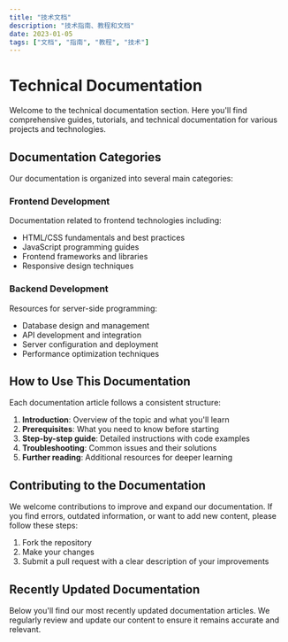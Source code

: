 ```yaml
---
title: "技术文档"
description: "技术指南、教程和文档"
date: 2023-01-05
tags: ["文档", "指南", "教程", "技术"]
---
```


# Technical Documentation

Welcome to the technical documentation section. Here you'll find comprehensive guides, tutorials, and technical documentation for various projects and technologies.

## Documentation Categories

Our documentation is organized into several main categories:

### Frontend Development

Documentation related to frontend technologies including:

- HTML/CSS fundamentals and best practices
- JavaScript programming guides
- Frontend frameworks and libraries
- Responsive design techniques

### Backend Development

Resources for server-side programming:

- Database design and management
- API development and integration
- Server configuration and deployment
- Performance optimization techniques

## How to Use This Documentation

Each documentation article follows a consistent structure:

1. **Introduction**: Overview of the topic and what you'll learn
2. **Prerequisites**: What you need to know before starting
3. **Step-by-step guide**: Detailed instructions with code examples
4. **Troubleshooting**: Common issues and their solutions
5. **Further reading**: Additional resources for deeper learning

## Contributing to the Documentation

We welcome contributions to improve and expand our documentation. If you find errors, outdated information, or want to add new content, please follow these steps:

1. Fork the repository
2. Make your changes
3. Submit a pull request with a clear description of your improvements

## Recently Updated Documentation

Below you'll find our most recently updated documentation articles. We regularly review and update our content to ensure it remains accurate and relevant.

